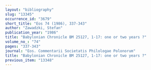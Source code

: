 ```yaml
---
layout: "bibliography"
slug: "13345"
occurrence_id: "3679"
short_title: "Eos 74 (1986), 337-343"
author: "Zawadzki, Stefan"
publication_year: "1986"
title: "Babylonian Chronicle BM 25127, 1-17: one or two years ?"
volume_no_: "74"
pages: "337-343"
journal: "Eos. Commentarii Societatis Philologae Polonorum"
title: "Babylonian Chronicle BM 25127, 1-17: one or two years ?"
previous_item: "13348"
---
```

